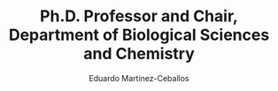 ---
layout: post
title: Ph.D. Professor and Chair, Department of Biological Sciences and Chemistry
author: Eduardo Martinez-Ceballos
school: Southern University and A&amp;M College
project-type: TestElement
image: "martinez-ceballos.png"
categories: project-investigator
email: eduardo_martinez@subr.edu
phone: (225) 771-3606
zip: 70813
city: Baton Rouge
state: Louisiana
---